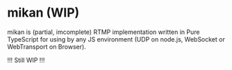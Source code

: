 # mikan (WIP)

mikan is (partial, imcomplete) RTMP implementation written in Pure TypeScript for using by any JS environment (UDP on node.js, WebSocket or WebTransport on Browser).

!!! Still WIP !!!
